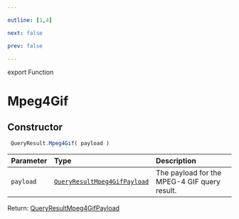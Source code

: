```yaml
---

outline: [1,4]

next: false

prev: false

---
```


export Function
# Mpeg4Gif

## Constructor
```ts
 QueryResult.Mpeg4Gif( payload )
 ```
| Parameter | Type | Description |
| :--- | :--- | :--- |
| `payload` | [`QueryResultMpeg4GifPayload`](../../../interfaces/QueryResultMpeg4GifPayload.md) | The payload for the MPEG-4 GIF query result. |

Return: [QueryResultMpeg4GifPayload](../../../interfaces/QueryResultMpeg4GifPayload.md)
